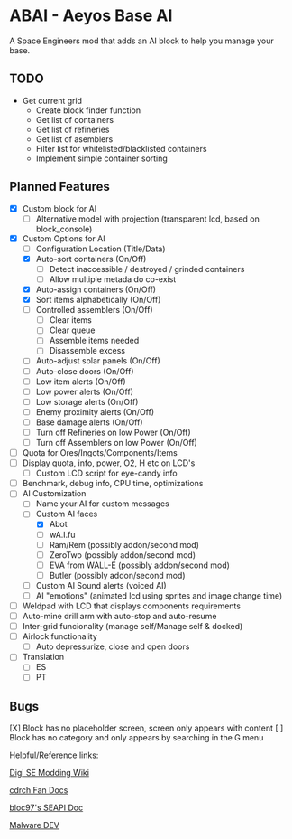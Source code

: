 # ABAI - Aeyos Base AI
A Space Engineers mod that adds an AI block to help you manage your base.

## TODO

* Get current grid
  * Create block finder function
  * Get list of containers
  * Get list of refineries
  * Get list of asemblers
  * Filter list for whitelisted/blacklisted containers
  * Implement simple container sorting

## Planned Features

- [X] Custom block for AI
  - [ ] Alternative model with projection (transparent lcd, based on block_console)
- [X] Custom Options for AI
  - [ ] Configuration Location (Title/Data)
  - [X] Auto-sort containers (On/Off)
    - [ ] Detect inaccessible / destroyed / grinded containers
    - [ ] Allow multiple metada do co-exist
  - [X] Auto-assign containers (On/Off)
  - [X] Sort items alphabetically (On/Off)
  - [ ] Controlled assemblers (On/Off)
    - [ ] Clear items
    - [ ] Clear queue
    - [ ] Assemble items needed
    - [ ] Disassemble excess
  - [ ] Auto-adjust solar panels (On/Off)
  - [ ] Auto-close doors (On/Off)
  - [ ] Low item alerts (On/Off)
  - [ ] Low power alerts (On/Off)
  - [ ] Low storage alerts (On/Off)
  - [ ] Enemy proximity alerts (On/Off)
  - [ ] Base damage alerts (On/Off)
  - [ ] Turn off Refineries on low Power (On/Off)
  - [ ] Turn off Assemblers on low Power (On/Off)
- [ ] Quota for Ores/Ingots/Components/Items
- [ ] Display quota, info, power, O2, H etc on LCD's
  - [ ] Custom LCD script for eye-candy info
- [ ] Benchmark, debug info, CPU time, optimizations
- [ ] AI Customization
  - [ ] Name your AI for custom messages
  - [ ] Custom AI faces
    - [X] Abot
    - [ ] wA.I.fu
    - [ ] Ram/Rem (possibly addon/second mod)
    - [ ] ZeroTwo (possibly addon/second mod)
    - [ ] EVA from WALL-E (possibly addon/second mod)
    - [ ] Butler (possibly addon/second mod)
  - [ ] Custom AI Sound alerts (voiced AI)
  - [ ] AI "emotions" (animated lcd using sprites and image change time)
- [ ] Weldpad with LCD that displays components requirements
- [ ] Auto-mine drill arm with auto-stop and auto-resume
- [ ] Inter-grid funcionality (manage self/Manage self & docked)
- [ ] Airlock functionality
  - [ ] Auto depressurize, close and open doors
- [ ] Translation
  - [ ] ES
  - [ ] PT

## Bugs

[X] Block has no placeholder screen, screen only appears with content
[ ] Block has no category and only appears by searching in the G menu

Helpful/Reference links:

[Digi SE Modding Wiki](https://github.com/THDigi/SE-ModScript-Examples/wiki/Quick-Intro-to-Space-Engineers-Modding)

[cdrch Fan Docs](https://github.com/cdrch/space-engineers-fan-docs/blob/master/modding-introduction/main.md#what-can-i-mod-)

[bloc97's SEAPI Doc](https://bloc97.github.io/SpaceEngineersModAPIDocs/html/b2d609dc-672a-3d90-cdc0-3753ce60d06f.htm)

[Malware DEV](https://github.com/malware-dev/MDK-SE)
